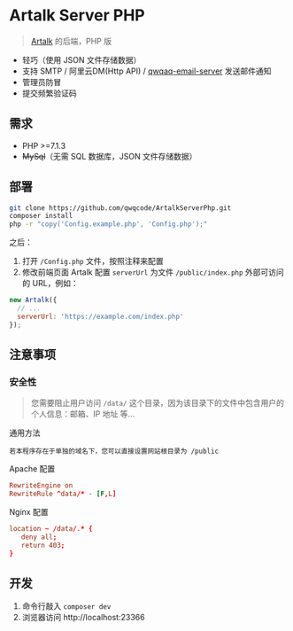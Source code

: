 # Artalk Server PHP

> [Artalk](https://artalk.js.org) 的后端，PHP 版

- 轻巧（使用 JSON 文件存储数据）
- 支持 SMTP / 阿里云DM(Http API) / [qwqaq-email-server](https://github.com/qwqcode/qwqaq-email-server) 发送邮件通知
- 管理员防冒
- 提交频繁验证码

## 需求

- PHP >=7.1.3
- ~~MySql~~（无需 SQL 数据库，JSON 文件存储数据）

## 部署

```bash
git clone https://github.com/qwqcode/ArtalkServerPhp.git
composer install
php -r "copy('Config.example.php', 'Config.php');"
```

之后：

1. 打开 `/Config.php` 文件，按照注释来配置
2. 修改前端页面 Artalk 配置 `serverUrl` 为文件 `/public/index.php` 外部可访问的 URL，例如：

```js
new Artalk({
  // ...
  serverUrl: 'https://example.com/index.php'
});
```

## 注意事项

### 安全性

> 您需要阻止用户访问 `/data/` 这个目录，因为该目录下的文件中包含用户的个人信息：邮箱、IP 地址 等...

通用方法

```
若本程序存在于单独的域名下，您可以直接设置网站根目录为 /public
```

Apache 配置

```conf
RewriteEngine on
RewriteRule ^data/* - [F,L]
```

Nginx 配置

```conf
location ~ /data/.* {
   deny all;
   return 403;
}
```

## 开发

1. 命令行敲入 `composer dev`
2. 浏览器访问 http://localhost:23366
